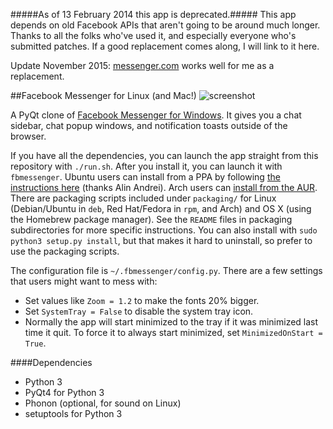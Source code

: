 #####As of 13 February 2014 this app is deprecated.#####
This app depends on old Facebook APIs that aren't going to be around
much longer.  Thanks to all the folks who've used it, and especially
everyone who's submitted patches. If a good replacement comes along, I
will link to it here.

Update November 2015: [messenger.com](https://www.messenger.com) works
well for me as a replacement.

##Facebook Messenger for Linux (and Mac!)
![screenshot](https://github.com/oconnor663/fbmessenger/raw/master/resources/screenshot.png)

A PyQt clone of [Facebook Messenger for
Windows](https://www.facebook.com/about/messenger). It gives you a chat
sidebar, chat popup windows, and notification toasts outside of the browser.

If you have all the dependencies, you can launch the app straight from this
repository with `./run.sh`. After you install it, you can launch it with
`fbmessenger`. Ubuntu users can install from a PPA by following [the
instructions
here](http://www.webupd8.org/2013/04/fbmessenger-stand-alone-facebook.html)
(thanks Alin Andrei). Arch users can [install from the
AUR](https://aur.archlinux.org/packages/fbmessenger-git/).  There are packaging
scripts included under `packaging/` for Linux (Debian/Ubuntu in `deb`, Red
Hat/Fedora in `rpm`, and Arch) and OS X (using the Homebrew package manager).
See the `README` files in packaging subdirectories for more specific
instructions. You can also install with `sudo python3 setup.py install`, but
that makes it hard to uninstall, so prefer to use the packaging scripts.

The configuration file is `~/.fbmessenger/config.py`. There are a few settings
that users might want to mess with:

* Set values like `Zoom = 1.2` to make the fonts 20% bigger.
* Set `SystemTray = False` to disable the system tray icon.
* Normally the app will start minimized to the tray if it was minimized last
  time it quit. To force it to always start minimized, set `MinimizedOnStart =
  True`.

####Dependencies
* Python 3
* PyQt4 for Python 3
* Phonon (optional, for sound on Linux)
* setuptools for Python 3
